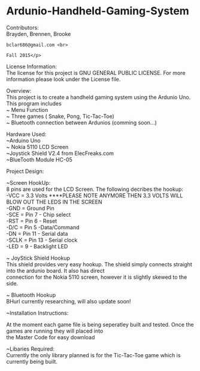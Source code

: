 
  <h1 id="ardunio-handheld-gaming-system">Ardunio-Handheld-Gaming-System</h1>
</blockquote>

<p>Contributors: <br>
    Brayden, Brennen, Brooke <br>
    
    bclar686@gmail.com <br>
    
    Fall 2015</p>

<p>License Information: <br>
  The license for this project is GNU GENERAL PUBLIC LICENSE. For more information please look under the License file.</p>

<p>Overview: <br>
  This project is to create a handheld gaming system using the Ardunio Uno. This program includes <br>
    ~ Menu Function <br>
    ~ Three games ( Snake, Pong, Tic-Tac-Toe) <br>
    ~ Bluetooth connection between Ardunios (comming soon...) </p>


<p>Hardware Used: <br>
  ~Arduino Uno <br>
  ~ Nokia 5110 LCD Screen <br>
  ~Joystick Shield V2.4 from ElecFreaks.com  <br>
  ~BlueTooth Module HC-05</p>

<p>Project Design:</p>

<p>~Screen HookUp: <br>
      8 pins are used for the LCD Screen. The following decribes the hookup: <br>
       -VCC = 3.3 Volts ****PLEASE NOTE ANYMORE THEN 3.3 VOLTS WILL BLOW OUT THE LEDS IN THE SCREEN <br>
      -GND = Ground Pin <br>
      -SCE = Pin 7  - Chip select <br>
      -RST = Pin 6  - Reset <br>
      -D/C = Pin 5  -Data/Command <br>
      -DN = Pin 11 - Serial data <br>
      -SCLK = Pin 13  - Serial clock <br>
      -LED = 9    - Backlight LED</p>

<p>~ JoyStick Shield Hookup <br>
      This shield provides very easy hookup. The shield simply connects straight into the ardunio board. It also has direct <br> connection for the Nokia 5110 screen, however it is slightly skewed to the side.</p>

<p>~ Bluetooth Hookup <br>
      BHurl currently researching, will also update soon!</p>

<p>~Installation Instructions:</p>
      At the moment each game file is being seperatley built and tested. Once the games are running they will placed into <br>
      the Master Code for easy download </p>
<p>~Libaries Required: <br>
      Currently the only library planned is for the Tic-Tac-Toe game which is currently being built. </p>
